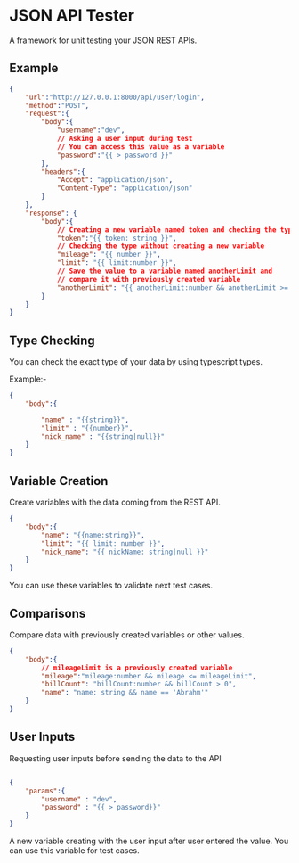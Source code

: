 # JSON API Tester

A framework for unit testing your JSON REST APIs.

## Example

```json
{
    "url":"http://127.0.0.1:8000/api/user/login",
    "method":"POST",
    "request":{
        "body":{
            "username":"dev",
            // Asking a user input during test
            // You can access this value as a variable
            "password":"{{ > password }}"
        },
        "headers":{
            "Accept": "application/json",
            "Content-Type": "application/json"
        }
    },
    "response": {
        "body":{
            // Creating a new variable named token and checking the type
            "token":"{{ token: string }}",
            // Checking the type without creating a new variable
            "mileage": "{{ number }}",
            "limit": "{{ limit:number }}",
            // Save the value to a variable named anotherLimit and 
            // compare it with previously created variable
            "anotherLimit": "{{ anotherLimit:number && anotherLimit >= limit }}"
        }
    }
}

```

## Type Checking

You can check the exact type of your data by using typescript types.

Example:-

```json
{
    "body":{

        "name" : "{{string}}",
        "limit" : "{{number}}",
        "nick_name" : "{{string|null}}"
    }
}

```

## Variable Creation

Create variables with the data coming from the REST API.

``` json
{
    "body":{
        "name": "{{name:string}}",
        "limit": "{{ limit: number }}",
        "nick_name": "{{ nickName: string|null }}"
    }
}

```

You can use these variables to validate next test cases.

## Comparisons

Compare data with previously created variables or other values.

```json
{
    "body":{
        // mileageLimit is a previously created variable
        "mileage":"mileage:number && mileage <= mileageLimit",
        "billCount": "billCount:number && billCount > 0",
        "name": "name: string && name == 'Abrahm'"
    }
}

```

## User Inputs

Requesting user inputs before sending the data to the API

```json 

{
    "params":{
        "username" : "dev",
        "password" : "{{ > password}}"
    }
}

```

A new variable creating with the user input after user entered the value. You can use this variable for test cases.
